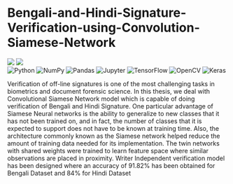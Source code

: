 # Bengali-and-Hindi-Signature-Verification-using-Convolution-Siamese-Network
<img src="https://img.shields.io/badge/Bachelor%20Thesis-Computer%20Science%20and%20Engineering-brightgreen"/> <img src="https://img.shields.io/badge/BBIT-Affiliated%20%40%20MAKAUT-brightgreen"/> <br>
<img alt="Python" src="https://img.shields.io/badge/python-%2314354C.svg?style=for-the-badge&logo=python&logoColor=white"/> <img alt="NumPy" src="https://img.shields.io/badge/numpy-%23013243.svg?style=for-the-badge&logo=numpy&logoColor=white" /> <img alt="Pandas" src="https://img.shields.io/badge/pandas-%23150458.svg?style=for-the-badge&logo=pandas&logoColor=white" /> <img alt="Jupyter" src="https://img.shields.io/badge/Jupyter-%23F37626.svg?style=for-the-badge&logo=Jupyter&logoColor=white" />
<img alt="TensorFlow" src="https://img.shields.io/badge/TensorFlow-%23FF6F00.svg?style=for-the-badge&logo=TensorFlow&logoColor=white" />
<img alt="OpenCV" src="https://img.shields.io/badge/opencv-%23white.svg?style=for-the-badge&logo=opencv&logoColor=white"/>
<img alt="Keras" src="https://img.shields.io/badge/Keras-%23D00000.svg?style=for-the-badge&logo=Keras&logoColor=white"/>

Verification of off-line signatures is one of the most challenging tasks in biometrics and document forensic science. In this thesis, we deal with Convolutional Siamese Network model which is capable of doing verification of Bengali and Hindi Signature. One particular advantage of Siamese Neural networks is the ability to generalize to new classes that it has not been trained on, and in fact, the number of classes that it is expected to support does not have to be known at training time. Also, the architecture commonly known as the Siamese network helped reduce the amount of training data needed for its implementation. The twin networks with shared weights were trained to learn feature space where similar observations are placed in proximity. Writer Independent verification model has been designed where an accuracy of 91.82% has been obtained for Bengali Dataset and 84% for Hindi Dataset
